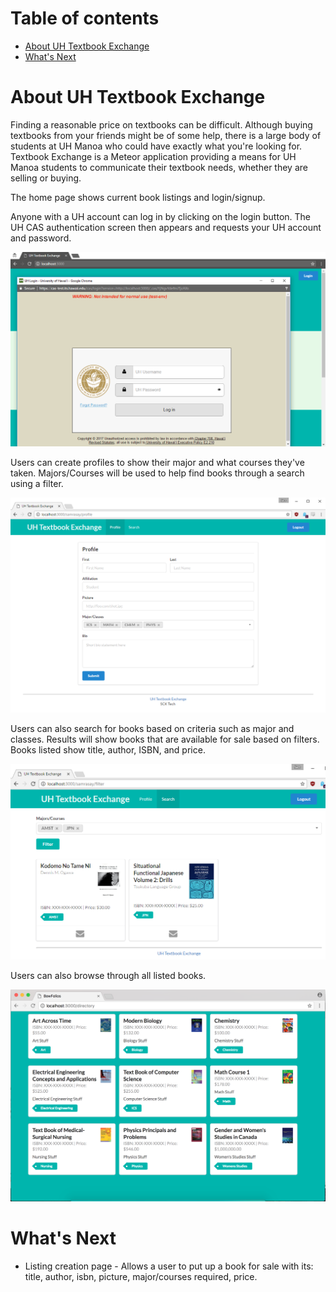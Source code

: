 # Table of contents

* [About UH Textbook Exchange](#about-uh-textbook-exchange)
* [What's Next](#whats-next)

# About UH Textbook Exchange 

Finding a reasonable price on textbooks can be difficult.  Although buying textbooks from your friends might be of some help, there is a large body of students at UH Manoa who could have exactly what you're looking for.  Textbook Exchange is a Meteor application providing a means for UH Manoa students to communicate their textbook needs, whether they are selling or buying.

The home page shows current book listings and login/signup.

Anyone with a UH account can log in by clicking on the login button.  The UH CAS authentication screen then appears and requests your UH account and password.

![](images/caslogin.png)

Users can create profiles to show their major and what courses they've taken.  Majors/Courses will be used to help find books through a search using a filter.

![](images/profile.png)

Users can also search for books based on criteria such as major and classes.  Results will show books that are available for sale based on filters.  Books listed show title, author, ISBN, and price.

![](images/search.png)

Users can also browse through all listed books.

![](images/directory.png)

# What's Next

* Listing creation page - Allows a user to put up a book for sale with its: title, author, isbn, picture, major/courses required, price.
